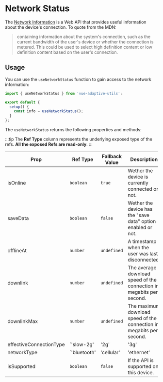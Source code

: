 # Network Status

The [Network Information](https://developer.mozilla.org/en-US/docs/Web/API/Navigator/connection) is a Web API that provides useful information about the device's connection. To quote from the MDN:

> containing information about the system's connection, such as the current bandwidth of the user's device or whether the connection is metered. This could be used to select high definition content or low definition content based on the user's connection.

## Usage

You can use the `useNetworkStatus` function to gain access to the network information:

```js
import { useNetworkStatus } from 'vue-adaptive-utils';

export default {
  setup() {
    const info = useNetworkStatus();
  }
};
```

The `useNetworkStatus` returns the following properties and methods:

:::tip
The **Ref Type** column represents the underlying exposed type of the refs. **All the exposed Refs are read-only**.
:::

| Prop                    | Ref Type                                                                                  | Fallback Value | Description                                                           |
| ----------------------- | ----------------------------------------------------------------------------------------- | -------------- | --------------------------------------------------------------------- |
| isOnline                | `boolean`                                                                                 | `true`         | Wether the device is currently connected or not.                      |
| saveData                | `boolean`                                                                                 | `false`        | Wether the device has the "save data" option enabled or not.          |
| offlineAt               | `number`                                                                                  | `undefined`    | A timestamp when the user was last disconnected.                      |
| downlink                | `number`                                                                                  | `undefined`    | The average download speed of the connection in megabits per second.  |
| downlinkMax             | `number`                                                                                  | `undefined`    | The maximum download speed of the connection in megabits per second.  |
| effectiveConnectionType | `'slow-2g' | '2g' | '3g' | '4g' | undefined`                                              | `undefined`    | Effective type of the connection.                                     |
| networkType             | `'bluetooth' | 'cellular' | 'ethernet' | 'none' | 'wifi' | 'wimax' | 'other' | 'unknown'` | `undefined`    | type of connection a device is using to communicate with the network. |
| isSupported             | `boolean`                                                                                 | `false`        | If the API is supported on this device.                               |
